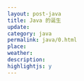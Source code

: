 ```yaml
---
layout: post-java
title: Java 的诞生
update: 
category: java
permalink: java/0.html
place: 
weather: 
description:  
highlightjs: y
---
```



